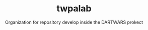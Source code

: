 <div align="center">

# twpalab  
Organization for repository develop inside the DARTWARS prokect 

</div>

